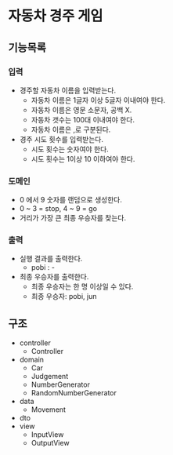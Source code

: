 # 자동차 경주 게임

## 기능목록

### 입력

* 경주할 자동차 이름을 입력받는다.
    * 자동차 이름은 1글자 이상 5글자 이내여야 한다.
    * 자동차 이름은 영문 소문자, 공백 X.
    * 자동차 갯수는 100대 이내여야 한다.
    * 자동차 이름은 ,로 구분된다.
* 경주 시도 횟수를 입력받는다.
    * 시도 횟수는 숫자여야 한다.
    * 시도 횟수는 1이상 10 이하여야 한다.

### 도메인

* 0 에서 9 숫자를 랜덤으로 생성한다.
* 0 ~ 3 = stop, 4 ~ 9 = go
* 거리가 가장 큰 최종 우승자를 찾는다.

### 출력

* 실행 결과를 출력한다.
    * pobi : -
* 최종 우승자를 출력한다.
    * 최종 우승자는 한 명 이상일 수 있다.
    * 최종 우승자: pobi, jun

## 구조

- controller
  - Controller
- domain
  - Car
  - Judgement
  - NumberGenerator
  - RandomNumberGenerator
- data
  - Movement
- dto
- view
  - InputView
  - OutputView